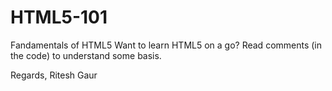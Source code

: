 # HTML5-101
Fandamentals of HTML5
Want to learn HTML5 on a go? Read comments (in the code) to understand some basis.





Regards,
Ritesh Gaur

